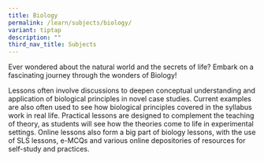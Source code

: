 ```yaml
---
title: Biology
permalink: /learn/subjects/biology/
variant: tiptap
description: ""
third_nav_title: Subjects
---
```

<p>Ever wondered about the natural world and the secrets of life? Embark on a fascinating journey through the wonders of Biology!</p><p>Lessons often involve discussions to deepen conceptual understanding and application of biological principles in novel case studies. Current examples are also often used to see how biological principles covered in the syllabus work in real life. Practical lessons are designed to complement the teaching of theory, as students will see how the theories come to life in experimental settings. Online lessons also form a big part of biology lessons, with the use of SLS lessons, e-MCQs and various online depositories of resources for self-study and practices.</p>
